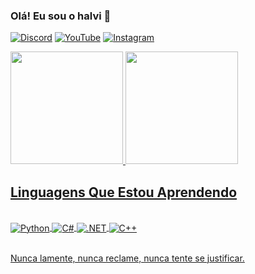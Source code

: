 ### **Olá! Eu sou o halvi 🤖**


[![Discord](https://img.shields.io/badge/Discord-7289DA?style=for-the-badge&logo=discord&logoColor=white)](https://discord.gg/426A8ewjqA)
[![YouTube](https://img.shields.io/badge/YouTube-FF0000?style=for-the-badge&logo=youtube&logoColor=white)](https://www.youtube.com/channel/UC0KhbNFEmEbBnkccJGzWk-A)
[![Instagram](https://img.shields.io/badge/Instagram-E4405F?style=for-the-badge&logo=instagram&logoColor=white)](https://www.instagram.com/suspect.client/)

</div>
  <a href="https://www.instagram.com/halvikkk9/">
<img height="180em" src="https://github-readme-stats.vercel.app/api?username=giugiguiigig&show_icons=true&theme=synthwave"/>
<img height="180em" src="https://github-readme-stats.vercel.app/api/top-langs/?username=rafaballerini&layout=compact&langs_count=7&theme=synthwave"/>
</div>

## Linguagens Que Estou Aprendendo

<div style="display: inline_block"><br/>
   <img align="center" alt="Python" src="https://img.shields.io/badge/Python-14354C?style=for-the-badge&logo=python&logoColor=white" /> 
<img align="center" alt="C#" src="https://img.shields.io/badge/C%23-239120?style=for-the-badge&logo=c-sharp&logoColor=white" /> 
<img align="center" alt=".NET" src="https://img.shields.io/badge/.NET-5C2D91?style=for-the-badge&logo=.net&logoColor=white" /> 
<img align="center" alt="C++" src="https://img.shields.io/badge/C%2B%2B-00599C?style=for-the-badge&logo=c%2B%2B&logoColor=white" />
<div><br/> 

Nunca lamente, nunca reclame, nunca tente se justificar.
